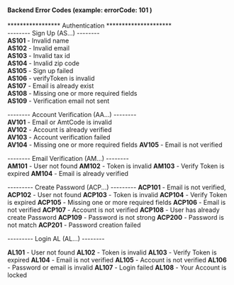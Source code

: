 
#### Backend Error Codes (example: errorCode: 101 )  

***************** Authentication *********************  
-------- Sign Up (AS...) --------  
**AS101** - Invalid name  
**AS102** - Invalid email  
**AS103** - Invalid tax id  
**AS104** - Invalid zip code  
**AS105** - Sign up failed  
**AS106** - verifyToken is invalid  
**AS107** - Email is already exist  
**AS108** - Missing one or more required fields  
**AS109** - Verification email not sent  

-------- Account Verification (AA...) --------  
**AV101** - Email or AmtCode is invalid  
**AV102** - Account is already verified  
**AV103** - Account verification failed  
**AV104** - Missing one or more required fields
**AV105** - Email is not verified

-------- Email Verification (AM...) --------  
**AM101** - User not found
**AM102** - Token is invalid
**AM103** - Verify Token is expired
**AM104** - Email is already verified

--------- Create Password (ACP...) ---------
**ACP101** - Email is not verified,
**ACP102** - User not found
**ACP103** - Token is invalid
**ACP104** - Verify Token is expired
**ACP105** - Missing one or more required fields
**ACP106** - Email is not verified
**ACP107** - Account is not verified
**ACP108** - User has already create Password
**ACP109** - Password is not strong
**ACP200** - Password is not match
**ACP201** - Password creation failed

--------- Login AL (AL...) --------

**AL101** - User not found
**AL102** - Token is invalid
**AL103** - Verify Token is expired
**AL104** - Email is not verified
**AL105** - Account is not verified
**AL106** - Password or email is invalid
**AL107** - Login failed
**AL108** - Your Account is locked
